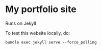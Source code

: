 # My portfolio site

Runs on Jekyll

To test this website locally, do:

```
bundle exec jekyll serve --force_polling
```
